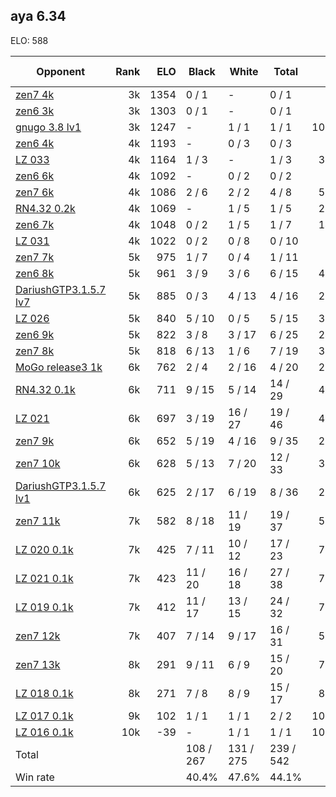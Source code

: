 ## aya 6.34 ##

ELO: 588

Opponent | Rank | ELO | Black | White | Total | Win rate
---------|-----:|----:|-------|-------|-------|-------:
[zen7 4k](zen7%204k.md) | 3k | 1354 | 0 / 1 | - | 0 / 1 | 0.0%
[zen6 3k](zen6%203k.md) | 3k | 1303 | 0 / 1 | - | 0 / 1 | 0.0%
[gnugo 3.8 lv1](gnugo%203.8%20lv1.md) | 3k | 1247 | - | 1 / 1 | 1 / 1 | 100.0%
[zen6 4k](zen6%204k.md) | 4k | 1193 | - | 0 / 3 | 0 / 3 | 0.0%
[LZ 033](LZ%20033.md) | 4k | 1164 | 1 / 3 | - | 1 / 3 | 33.3%
[zen6 6k](zen6%206k.md) | 4k | 1092 | - | 0 / 2 | 0 / 2 | 0.0%
[zen7 6k](zen7%206k.md) | 4k | 1086 | 2 / 6 | 2 / 2 | 4 / 8 | 50.0%
[RN4.32 0.2k](RN4.32%200.2k.md) | 4k | 1069 | - | 1 / 5 | 1 / 5 | 20.0%
[zen6 7k](zen6%207k.md) | 4k | 1048 | 0 / 2 | 1 / 5 | 1 / 7 | 14.3%
[LZ 031](LZ%20031.md) | 4k | 1022 | 0 / 2 | 0 / 8 | 0 / 10 | 0.0%
[zen7 7k](zen7%207k.md) | 5k | 975 | 1 / 7 | 0 / 4 | 1 / 11 | 9.1%
[zen6 8k](zen6%208k.md) | 5k | 961 | 3 / 9 | 3 / 6 | 6 / 15 | 40.0%
[DariushGTP3.1.5.7 lv7](DariushGTP3.1.5.7%20lv7.md) | 5k | 885 | 0 / 3 | 4 / 13 | 4 / 16 | 25.0%
[LZ 026](LZ%20026.md) | 5k | 840 | 5 / 10 | 0 / 5 | 5 / 15 | 33.3%
[zen6 9k](zen6%209k.md) | 5k | 822 | 3 / 8 | 3 / 17 | 6 / 25 | 24.0%
[zen7 8k](zen7%208k.md) | 5k | 818 | 6 / 13 | 1 / 6 | 7 / 19 | 36.8%
[MoGo release3 1k](MoGo%20release3%201k.md) | 6k | 762 | 2 / 4 | 2 / 16 | 4 / 20 | 20.0%
[RN4.32 0.1k](RN4.32%200.1k.md) | 6k | 711 | 9 / 15 | 5 / 14 | 14 / 29 | 48.3%
[LZ 021](LZ%20021.md) | 6k | 697 | 3 / 19 | 16 / 27 | 19 / 46 | 41.3%
[zen7 9k](zen7%209k.md) | 6k | 652 | 5 / 19 | 4 / 16 | 9 / 35 | 25.7%
[zen7 10k](zen7%2010k.md) | 6k | 628 | 5 / 13 | 7 / 20 | 12 / 33 | 36.4%
[DariushGTP3.1.5.7 lv1](DariushGTP3.1.5.7%20lv1.md) | 6k | 625 | 2 / 17 | 6 / 19 | 8 / 36 | 22.2%
[zen7 11k](zen7%2011k.md) | 7k | 582 | 8 / 18 | 11 / 19 | 19 / 37 | 51.4%
[LZ 020 0.1k](LZ%20020%200.1k.md) | 7k | 425 | 7 / 11 | 10 / 12 | 17 / 23 | 73.9%
[LZ 021 0.1k](LZ%20021%200.1k.md) | 7k | 423 | 11 / 20 | 16 / 18 | 27 / 38 | 71.1%
[LZ 019 0.1k](LZ%20019%200.1k.md) | 7k | 412 | 11 / 17 | 13 / 15 | 24 / 32 | 75.0%
[zen7 12k](zen7%2012k.md) | 7k | 407 | 7 / 14 | 9 / 17 | 16 / 31 | 51.6%
[zen7 13k](zen7%2013k.md) | 8k | 291 | 9 / 11 | 6 / 9 | 15 / 20 | 75.0%
[LZ 018 0.1k](LZ%20018%200.1k.md) | 8k | 271 | 7 / 8 | 8 / 9 | 15 / 17 | 88.2%
[LZ 017 0.1k](LZ%20017%200.1k.md) | 9k | 102 | 1 / 1 | 1 / 1 | 2 / 2 | 100.0%
[LZ 016 0.1k](LZ%20016%200.1k.md) | 10k | -39 | - | 1 / 1 | 1 / 1 | 100.0%
Total | | | 108 / 267 | 131 / 275 | 239 / 542 | 
Win rate| | | 40.4% | 47.6% | 44.1% | 
